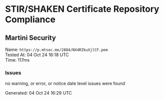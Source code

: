 # STIR/SHAKEN Certificate Repository Compliance

## Martini Security

Name: `https://p.mtsec.me/2884/NX4RZkuXjlCF.pem`\
Tested At: 04 Oct 24 16:18 UTC\
Time: 117ms

### Issues

no warning, or error, or notice date level issues were found

Generated: 04 Oct 24 16:29 UTC